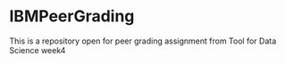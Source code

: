 # IBMPeerGrading
This is a repository open for peer grading assignment from Tool for Data Science week4

